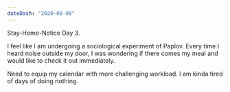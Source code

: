 ```yaml
---
dateDash: "2020-08-08"
---
```

Stay-Home-Notice Day 3.


I feel like I am undergoing a sociological experiment of Paplov. Every time I heard noise outside my door, I was wondering if there comes my meal and would like to check it out immediately.


Need to equip my calendar with more challenging workload. I am kinda tired of days of doing nothing.